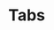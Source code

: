 # Tabs

<Playground :themeable="true">
  <template v-slot={theme}>
 <p-tabs align="left">
   <p-tab active label="Cayenne"></p-tab>
   <p-tab label="Cayenne S"></p-tab>
   <p-tab label="Cayenne GTS" disabled></p-tab>
   <p-tab label="Cayenne Turbo S E-Hybrid"></p-tab>
 </p-tabs>
  </template>
</Playground>